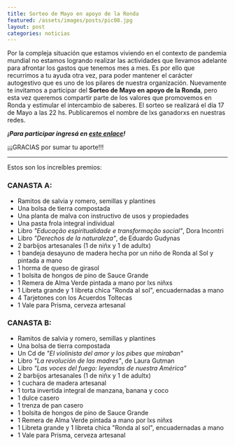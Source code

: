 ```yaml
---
title: Sorteo de Mayo en apoyo de la Ronda
featured: /assets/images/posts/pic08.jpg
layout: post
categories: noticias
---
```


Por la compleja situación que estamos viviendo en el contexto de pandemia mundial no estamos logrando realizar las actividades que llevamos adelante para afrontar los gastos que tenemos mes a mes.
Es por ello que recurrimos a tu ayuda otra vez, para poder mantener el carácter autogestivo que es uno de los pilares de nuestra organización.
Nuevamente te invitamos a participar del **Sorteo de Mayo en apoyo de la Ronda**, pero esta vez queremos compartir parte de los valores que promovemos en Ronda y estimular el intercambio de saberes. El sorteo se realizará el día 17 de Mayo a las 22 hs. Publicaremos el nombre de lxs ganadorxs en nuestras redes.

<em>**¡Para participar ingresá en <a href="https://evo.re/av-sorteo-mayo-2020">este enlace</a>!**</em>

¡¡¡GRACIAS por sumar tu aporte!!!

----

Estos son los increíbles premios:

### CANASTA A:

* Ramitos de salvia y romero, semillas y plantines
* Una bolsa de tierra compostada
* Una planta de malva con instructivo de usos y propiedades
* Una pasta frola integral individual
* Libro _"Educação espiritualidade e transformação social"_, Dora Incontri
* Libro _"Derechos de la naturaleza"_, de Eduardo Gudynas
* 2 barbijos artesanales (1 de niñx y 1 de adultx)
* 1 bandeja desayuno de madera hecha por un niño de Ronda al Sol y pintada a mano
* 1 horma de queso de girasol
* 1 bolsita de hongos de pino de Sauce Grande
* 1 Remera de Alma Verde pintada a mano por lxs niñxs
* 1 Libreta grande y 1 libreta chica "Ronda al sol", encuadernadas a mano
* 4 Tarjetones con los Acuerdos Toltecas
* 1 Vale para Prisma, cerveza artesanal

### CANASTA B:

* Ramitos de salvia y romero, semillas y plantines
* Una bolsa de tierra compostada
* Un Cd de _"El violinista del amor y los pibes que miraban"_
* Libro _"La revolución de las madres"_, de Laura Gutman
* Libro _"Las voces del fuego: leyendas de nuestra América"_
* 2 barbijos artesanales (1 de niñx y 1 de adultx)
* 1 cuchara de madera artesanal
* 1 torta invertida integral de manzana, banana y coco
* 1 dulce casero
* 1 trenza de pan casero
* 1 bolsita de hongos de pino de Sauce Grande
* 1 Remera de Alma Verde pintada a mano por lxs niñxs
* 1 Libreta grande y 1 libreta chica "Ronda al sol", encuadernadas a mano
* 1 Vale para Prisma, cerveza artesanal

